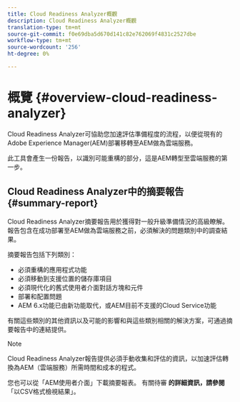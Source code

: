 ```yaml
---
title: Cloud Readiness Analyzer概觀
description: Cloud Readiness Analyzer概觀
translation-type: tm+mt
source-git-commit: f0e69dba5d670d141c82e762069f4831c2527dbe
workflow-type: tm+mt
source-wordcount: '256'
ht-degree: 0%

---
```



# 概覽 {#overview-cloud-readiness-analyzer}

Cloud Readiness Analyzer可協助您加速評估準備程度的流程，以便從現有的Adobe Experience Manager(AEM)部署移轉至AEM做為雲端服務。

此工具會產生一份報告，以識別可能重構的部分，這是AEM轉型至雲端服務的第一步。

## Cloud Readiness Analyzer中的摘要報告 {#summary-report}

Cloud Readiness Analyzer摘要報告用於獲得對一般升級準備情況的高級瞭解。 報告包含在成功部署至AEM做為雲端服務之前，必須解決的問題類別中的調查結果。

摘要報告包括下列類別：

* 必須重構的應用程式功能
* 必須移動到支援位置的儲存庫項目
* 必須現代化的舊式使用者介面對話方塊和元件
* 部署和配置問題
* AEM 6.x功能已由新功能取代，或AEM目前不支援的Cloud Service功能

有關這些類別的其他資訊以及可能的影響和與這些類別相關的解決方案，可通過摘要報告中的連結提供。

>[!NOTE]
>Cloud Readiness Analyzer報告提供必須手動收集和評估的資訊，以加速評估轉換為AEM（雲端服務）所需時間和成本的程式。

您也可以從「AEM使用者介面」下載摘要報表。 有關待審 **的詳細資訊，請參閱** 「以CSV格式檢視結果」。